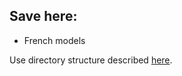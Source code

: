 ## Save here:

- French models

Use directory structure described [here](templates/saved_models_templates).
